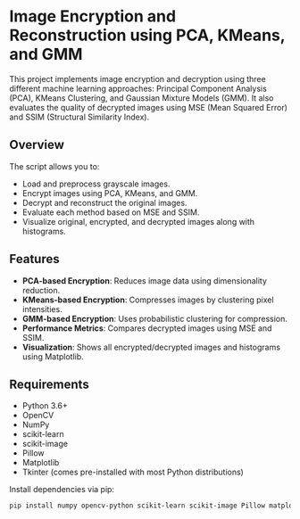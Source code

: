 # Image Encryption and Reconstruction using PCA, KMeans, and GMM

This project implements image encryption and decryption using three different machine learning approaches: Principal Component Analysis (PCA), KMeans Clustering, and Gaussian Mixture Models (GMM). It also evaluates the quality of decrypted images using MSE (Mean Squared Error) and SSIM (Structural Similarity Index).

## Overview

The script allows you to:
- Load and preprocess grayscale images.
- Encrypt images using PCA, KMeans, and GMM.
- Decrypt and reconstruct the original images.
- Evaluate each method based on MSE and SSIM.
- Visualize original, encrypted, and decrypted images along with histograms.

## Features

- **PCA-based Encryption**: Reduces image data using dimensionality reduction.
- **KMeans-based Encryption**: Compresses images by clustering pixel intensities.
- **GMM-based Encryption**: Uses probabilistic clustering for compression.
- **Performance Metrics**: Compares decrypted images using MSE and SSIM.
- **Visualization**: Shows all encrypted/decrypted images and histograms using Matplotlib.

## Requirements

- Python 3.6+
- OpenCV
- NumPy
- scikit-learn
- scikit-image
- Pillow
- Matplotlib
- Tkinter (comes pre-installed with most Python distributions)

Install dependencies via pip:

```bash
pip install numpy opencv-python scikit-learn scikit-image Pillow matplotlib
